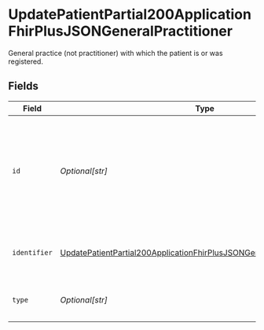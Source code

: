 # UpdatePatientPartial200ApplicationFhirPlusJSONGeneralPractitioner

General practice (not practitioner) with which the patient is or was registered.


## Fields

| Field                                                                                                                                                                                 | Type                                                                                                                                                                                  | Required                                                                                                                                                                              | Description                                                                                                                                                                           | Example                                                                                                                                                                               |
| ------------------------------------------------------------------------------------------------------------------------------------------------------------------------------------- | ------------------------------------------------------------------------------------------------------------------------------------------------------------------------------------- | ------------------------------------------------------------------------------------------------------------------------------------------------------------------------------------- | ------------------------------------------------------------------------------------------------------------------------------------------------------------------------------------- | ------------------------------------------------------------------------------------------------------------------------------------------------------------------------------------- |
| `id`                                                                                                                                                                                  | *Optional[str]*                                                                                                                                                                       | :heavy_minus_sign:                                                                                                                                                                    | Object identifier (OID) specific to the returned details - this should be return exactly the same in any update.                                                                      | 254406A3                                                                                                                                                                              |
| `identifier`                                                                                                                                                                          | [UpdatePatientPartial200ApplicationFhirPlusJSONGeneralPractitionerIdentifier](../../models/operations/updatepatientpartial200applicationfhirplusjsongeneralpractitioneridentifier.md) | :heavy_check_mark:                                                                                                                                                                    | Identifier and system of identification used for this Organisation.                                                                                                                   |                                                                                                                                                                                       |
| `type`                                                                                                                                                                                | *Optional[str]*                                                                                                                                                                       | :heavy_minus_sign:                                                                                                                                                                    | Type of Reference being returned.                                                                                                                                                     | Organization                                                                                                                                                                          |